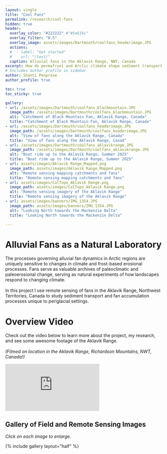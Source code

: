 ```yaml
---
layout: single
title: "Cool Fans"
permalink: /research/cool-fans
hidden: true
header:
  overlay_color: "#222222" #"#5e616c"
  overlay_filter: "0.5"
  overlay_image: assets/images/Dartmouth/coolfans_headerimage.JPG
  actions:
  #  - label: "Get started"
  #    url: "/test/"
  caption: Alluvial fans in the Aklavik Range, NWT, Canada
excerpt: How do permafrost and Arctic climate shape sediment transport in alluvial fans?
# Includes author profile in sidebar
author: Shanti Penprase
author_profile: true

toc: true
toc_sticky: true 

gallery:
- url: /assets/images/Dartmouth/coolfans_blackmountain.JPG
  image_path: /assets/images/Dartmouth/coolfans_blackmountain.JPG
  alt: "Catchment of Black Mountain Fan, Aklavik Range, Canada"
  title: "Catchment of Black Mountain Fan, Aklavik Range, Canada"
- url: /assets/images/Dartmouth/coolfans_headerimage.JPG
  image_path: /assets/images/Dartmouth/coolfans_headerimage.JPG
  alt: "View of fans along the Aklavik Range, Canada"
  title: "View of fans along the Aklavik Range, Canad"
- url: /assets/images/Dartmouth/coolfans_aklavikrange.JPG
  image_path: /assets/images/Dartmouth/coolfans_aklavikrange.JPG
  alt: "Boat ride up to the Aklavik Range, Summer 2025"
  title: "Boat ride up to the Aklavik Range, Summer 2025"
- url: assets/images/Aklavik Range_Mapped.png
  image_path: assets/images/Aklavik Range_Mapped.png
  alt: "Remote sensing mapping catchments and fans"
  title: "Remote sensing mapping catchments and fans"
- url: assets/images/CalTopo_Aklavik Range.png
  image_path: assets/images/CalTopo_Aklavik Range.png
  alt: "Remote sensing imagery of the Aklavik Range"
  title: "Remote sensing imagery of the Aklavik Range"
- url: assets/images/banners/IMG_1354.JPG
  image_path: assets/images/banners/IMG_1354.JPG
  alt: "Looking North towards the Mackenzie Delta"
  title: "Looking North towards the Mackenzie Delta"

---
```

# Alluvial Fans as a Natural Laboratory
The processes governing alluvial fan dynamics in Arctic regions are uniquely sensitive to changes in climate and frost-based erosional processes. Fans serve as valuable archives of paleoclimatic and paleoerosional change, serving as natural experiments of how landscapes respond to changing climate. <br><br>In this project I use remote sensing of fans in the Aklavik Range, Northwest Territories, Canada to study sediment transport and fan accumulation processes unique to periglacial settings.

# Overview Video 
Check out the video below to learn more about the project, my research, and see some awesome footage of the Aklavik Range.<br><br><i>(Filmed on location in the Aklavik Range, Richardson Mountains, NWT, Canada!)</i>

<div class="video-container">
  <iframe src="https://www.youtube.com/embed/yLqooQr2xmM" frameborder="0" allowfullscreen></iframe>
</div>

## Gallery of Field and Remote Sensing Images
<i>Click on each image to enlarge.</i>

{% include gallery layout="half" %}


